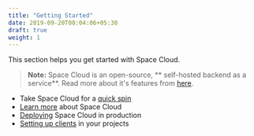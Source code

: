 ```yaml
---
title: "Getting Started"
date: 2019-09-20T08:04:06+05:30
draft: true
weight: 1
---
```


This section helps you get started with Space Cloud.

> **Note:** Space Cloud is an open-source, ** self-hosted backend as a service**. Read more about it's features from [here](/getting-started/introduction/features).

- Take Space Cloud for a [quick spin](/getting-started/quick-start)
- [Learn more](/getting-started/introduction) about Space Cloud
- [Deploying](/getting-started/deployment) Space Cloud in production
- [Setting up clients](/getting-started/setting-up-project) in your projects
